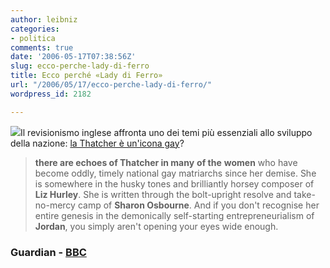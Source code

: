```yaml
---
author: leibniz
categories:
- politica
comments: true
date: '2006-05-17T07:38:56Z'
slug: ecco-perche-lady-di-ferro
title: Ecco perché «Lady di Ferro»
url: "/2006/05/17/ecco-perche-lady-di-ferro/"
wordpress_id: 2182

---
```

![](http://www.bbc.co.uk/coventry/content/images/2005/12/09/thatcher_lead_203x152.gif)Il revisionismo inglese affronta uno dei temi più essenziali allo sviluppo della nazione: [la Thatcher è un'icona gay](http://commentisfree.guardian.co.uk/paul_flynn/2006/05/by_paul_flynn.html)?


> **there are echoes of Thatcher in many** **of the** **women** who have become oddly, timely national gay matriarchs since her demise. She is somewhere in the husky tones and brilliantly horsey composer of **Liz Hurley**. She is written through the bolt-upright resolve and take-no-mercy camp of **Sharon Osbourne**. And if you don't recognise her entire genesis in the demonically self-starting entrepreneurialism of **Jordan**, you simply aren't opening your eyes wide enough.




### Guardian - [BBC](http://www.bbc.co.uk/coventry/content/articles/2005/12/09/thatcher_the_musical_feature.shtml)
